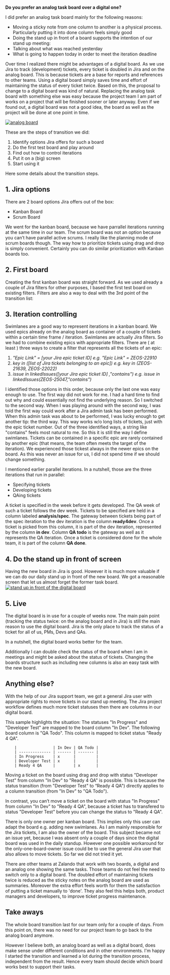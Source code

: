 <!--
.. title: Task Board Transition
.. slug: task-board-transition
.. date: 2013-12-12 10:01:46
.. tags: task-board,jira,kanban,agile
.. author: Lothar Schulz
.. image: 20131025_094912_teaser.jpg
-->

**Do you prefer an analog task board over a digital one?**

I did prefer an analog task board mainly for the
following reasons:

  * Moving a sticky note from one column to another is a physical process. Particularly putting it into done column feels simply good
  * Doing the stand up in front of a board supports the intention of our stand up meeting:
  * Talking about what was reached yesterday
  * What is going to happen today in order to meet the iteration deadline

Over time I realized there might be advantages of a digital board. As we use
Jira to track (development) tickets, every ticket is doubled in Jira and on
the analog board. This is because tickets are a base for reports and
references to other teams. Using a digital board simply saves time and effort
of maintaining the status of every ticket twice. Based on this, the proposal
to change to a digital board was kind of natural. Replacing the analog task
board with something else was easy because the project team I am part of works
on a project that will be finished sooner or later anyway. Even if we found
out, a digital board was not a good idea, the board as well as the project
will be done at one point in time.

<!-- TEASER_END -->

[![analog board](/files/2013/12/20130917_122710.jpg)](/files/2013/12/20130917_122710.jpg)

These are the steps of transition we did:

  1. Identify options Jira offers for such a board
  2. Do the first test board and play around
  3. Find out how to control iterations
  4. Put it on a (big) screen
  5. Start using it

Here some details about the transition steps.

## 1. Jira options

There are 2 board options Jira offers out of the box:

  * Kanban Board
  * Scrum Board

We went for the kanban board, because we have parrallel iterations running at
the same time in our team. The scrum board was not an option because you can’t
have parallel active scrums. I really like the planning mode of scrum boards
though. The way how to prioritize tickets using drag and drop is simply
convenient. Certainly you can do similar prioritization with Kanban boards
too.

## 2. First board

Creating the first kanban board was straight forward. As we used already a
couple of Jira filters for other purposes, I based the first test board on
existing filters. Filters are also a way to deal with the 3rd point of the
transition list:

## 3. Iteration controlling

Swimlanes are a good way to represent iterations in a kanban board. We used
epics already on the analog board as container of a couple of tickets within a
certain time frame / iteration. Swimlanes are actually Jira filters. So we had
to combine existing epics with appropriate filters. There are ( at least )
three ways to create a filter that represents all the tickets of an epic:

  1. _"Epic Link" = [your Jira epic ticket ID] e.g. "Epic Link" = ZEOS-22910_
  2. _key in ([list of Jira tickets belonging to an epic]) e.g. key in (ZEOS-21639, ZEOS-22022)_
  3. _issue in linkedIssues([your Jira epic ticket ID] ,"contains") e.g. issue in linkedIssues(ZEOS-25047,"contains")_

I identified those options in this order, because only the last one was easy
enough to use. The first way did not work for me. I had a hard time to find
out why and could essentially not find the underlying reason. So I switched to
the second way. When I was playing around with the second way, I was told the
first way could work after a Jira admin task has been performed. When this
admin task was about to be performed, I was lucky enough to get another tip:
the third way. This way works w/o long lists of tickets, just with the epic
ticket number. Out of the three identified ways, a string like "contains"
feels most natural to me. So this it is still the way I define swimlanes.
Tickets can be contained in a specific epic are rarely contained by another
epic (that means, the team often meets the target of the iteration). We
experienced those tickest always in the newer epics on the board. As this was
never an issue for us, I did not spend time if we should change something.

I mentioned earlier parallel iterations. In a nutshell, those are the three
iterations that run in parallel:

  * Specifying tickets
  * Developing tickets
  * QAing tickets

A ticket is specified in the week before it gets developed. The QA week of
such a ticket follows the dev week. Tickets to be specified are held in a
column labeled **analysis/spec**. The gateway between tickets being part of
the spec iteration to the dev iteration is the column **ready4dev**. Once a
ticket is picked from this column, it is part of the dev iteration,
represented by the column **in dev**. Column **QA todo** is the gateway as
well as it represents the QA iteration. Once a ticket is considered done for
the whole team, it is part of the column **QA done**.

## 4. Do the stand up in front of screen

Having the new board in Jira is good. However it is much more valuable if we
can do our daily stand up in front of the new board. We got a reasonable
screen that let us almost forget the former task board. [![stand up in front
of the digital board](/files/2013/12/20131025_094912.jpg)](/files/2013/12/20131025_094912.jpg)

## 5. Live

The digital board is in use for a couple of weeks now. The main pain point (tracking 
the status twice: on the analog board and in Jira) is still the main
reason to use the digital board. Jira is the only place to track the status of
a ticket for all of us, PMs, Devs and QAs.

In a nutshell, the digital board works better for the team.

Additionally I can double check the status of the
board when I am in meetings and might be asked about the status of tickets.
Changing the boards structure such as including new columns is also an easy
task with the new board.

## Anything else?

With the help of our Jira support team, we got a general Jira user with
appropriate rights to move tickets in our stand up meeting. The Jira project
workflow defines much more ticket statuses then there are columns in our
digital board.

This sample highlights the situation: The statuses "In
Progress" and "Developer Test" are mapped to the board column "In Dev". The
following board column is "QA Todo". This column is mapped to ticket status
"Ready 4 QA".

        |                | In Dev | QA Todo |
        | -------------- | ------ | ------- |
        | In Progress    | x      |         |
        | Developer Test | x      |         |
        | Ready 4 QA     |        | x       |

Moving a ticket on the board using drag and drop with status "Developer Test"
from column "In Dev" to "Ready 4 QA" is possible. This is because the status
transition (from "Developer Test" to “Ready 4 QA") directly applies to a
column transition (from "In Dev" to "QA Todo").

In contrast, you can’t move a ticket on the board with status "In Progress" from column "In Dev" to "Ready
4 QA", because a ticket has to transfered to status "Developer Test" before
you can change the status to "Ready 4 QA".

There is only one owner per kanban
board. This implies only this user can adapt the board e.g. adding new
swimlanes. As I am mainly responsible for the Jira tickets, I am also the
owner of the board. This subject became not an issue yet, because I was absent
only a couple of days since the digital board was used in the daily standup.
However one possible workaround for the only-one-board-owner issue could be to
use the general Jira user that also allows to move tickets. So far we did not
tried it yet.

There are other teams at Zalando that work with two boards, a
digital and an analog one showing the same tasks. Those teams do not feel the
need to switch only to a digital board. The doubled effort of maintaining
tickets twice is reduced as the sticky notes on the analog board are used as
summaries. Moreover the extra effort feels worth for them the satisfaction of
putting a ticket manually to 'done'. They also feel this helps both, product
managers and developers, to improve ticket progress maintenance.

## Take aways

The whole board transition last for our team only for a couple of days. From
this point on, there was no need for our project team to go back to the analog
board anymore.

However I believe both, an analog board as well as a digital
board, does make sense under different conditions and in other environments.
I'm happy I started the transition and learned a lot during the transition
process, independent from the result. Hence every team should decide which
board works best to support their tasks.

